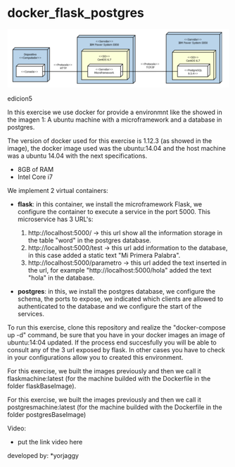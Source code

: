 # docker_flask_postgres

![alt tag](https://github.com/yorjaggy/VagrantParcial1Sisdistri/blob/master/images/1.png)

edicion5


In this exercise we use docker for provide a environmnt like the showed in the imagen 1: A ubuntu machine with a microframework and a database in postgres. 

The version of docker used for this exercise is 1.12.3 (as showed in the image), the docker image used was the ubuntu:14.04 and the host machine was a ubuntu 14.04 with the next specifications. 
- 8GB of RAM 
- Intel Core i7

We implement 2 virtual containers: 
- **flask**: in this container, we install the microframework Flask, we configure the container to execute a service in the port 5000. This microservice has 3 URL's:
    1. http://localhost:5000/ -> this url show all the information storage in the table "word" in the postgres database.
    2. http://localhost:5000/test -> this url add information to the database, in this case added a static text "Mi Primera Palabra".
    3. http://localhost:5000/parametro -> this url added the text inserted in the url, for example "http://localhost:5000/hola" added the text "hola" in the database.
    
- **postgres**: in this, we install the postgres database, we configure the schema, the ports to expose, we indicated which clients are allowed to authenticated to the database and we configure the start of the services.

To run this exercise, clone this repository and realize the "docker-compose up -d" command, be sure that you have in your docker images an image of ubuntu:14:04 updated. If the process end succesfully you will be able to consult any of the 3 url exposed by flask. In other cases you have to check in your configurations allow you to created this environment.

For this exercise, we built the images previously and then we call it flaskmachine:latest (for the machine builded with the Dockerfile in the folder flaskBaseImage).

For this exercise, we built the images previously and then we call it postgresmachine:latest (for the machine builded with the Dockerfile in the folder postgresBaseImage)

Video:
* put the link video here

developed by:
*yorjaggy
